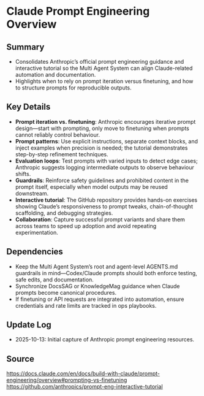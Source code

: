 # Claude Prompt Engineering Overview

## Summary
- Consolidates Anthropic’s official prompt engineering guidance and interactive tutorial so the Multi Agent System can align Claude-related automation and documentation.
- Highlights when to rely on prompt iteration versus finetuning, and how to structure prompts for reproducible outputs.

## Key Details
- **Prompt iteration vs. finetuning**: Anthropic encourages iterative prompt design—start with prompting, only move to finetuning when prompts cannot reliably control behaviour.
- **Prompt patterns**: Use explicit instructions, separate context blocks, and inject examples when precision is needed; the tutorial demonstrates step-by-step refinement techniques.
- **Evaluation loops**: Test prompts with varied inputs to detect edge cases; Anthropic suggests logging intermediate outputs to observe behaviour shifts.
- **Guardrails**: Reinforce safety guidelines and prohibited content in the prompt itself, especially when model outputs may be reused downstream.
- **Interactive tutorial**: The GitHub repository provides hands-on exercises showing Claude’s responsiveness to prompt tweaks, chain-of-thought scaffolding, and debugging strategies.
- **Collaboration**: Capture successful prompt variants and share them across teams to speed up adoption and avoid repeating experimentation.

## Dependencies
- Keep the Multi Agent System’s root and agent-level AGENTS.md guardrails in mind—Codex/Claude prompts should both enforce testing, safe edits, and documentation.
- Synchronize DocsSAG or KnowledgeMag guidance when Claude prompts become canonical procedures.
- If finetuning or API requests are integrated into automation, ensure credentials and rate limits are tracked in ops playbooks.

## Update Log
- 2025-10-13: Initial capture of Anthropic prompt engineering resources.

## Source
https://docs.claude.com/en/docs/build-with-claude/prompt-engineering/overview#prompting-vs-finetuning
https://github.com/anthropics/prompt-eng-interactive-tutorial